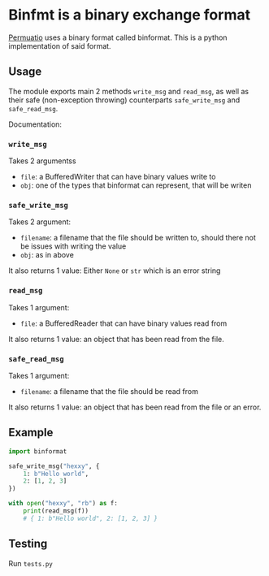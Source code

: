 # Binfmt is a binary exchange format

[Permuatio](https://codeberg.org/Patpine/Permutatio) uses a binary format called binformat.
This is a python implementation of said format.

## Usage

The module exports main 2 methods `write_msg` and `read_msg`, as well as their safe (non-exception throwing) counterparts `safe_write_msg` and `safe_read_msg`.

Documentation:

### `write_msg`

Takes 2 argumentss

- `file`: a BufferedWriter that can have binary values write to
- `obj`: one of the types that binformat can represent, that will be writen

### `safe_write_msg`

Takes 2 argument:

- `filename`: a filename that the file should be written to, should there not be issues with writing the value
- `obj`: as in above

It also returns 1 value: Either `None` or `str` which is an error string

### `read_msg`

Takes 1 argument:

- `file`: a BufferedReader that can have binary values read from

It also returns 1 value: an object that has been read from the file.

### `safe_read_msg`

Takes 1 argument:

- `filename`: a filename that the file should be read from

It also returns 1 value: an object that has been read from the file or an error.

## Example

```python
import binformat

safe_write_msg("hexxy", {
    1: b"Hello world",
    2: [1, 2, 3]
})

with open("hexxy", "rb") as f:
    print(read_msg(f))
    # { 1: b"Hello world", 2: [1, 2, 3] }
```

## Testing

Run `tests.py`

